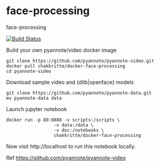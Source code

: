 # face-processing
face-processing

[![Build Status](https://travis-ci.org/chakkritte/docker-face-processing.svg?branch=master)](https://travis-ci.org/chakkritte/docker-face-processing)

Build your own pyannote/video docker image

    git clone https://github.com/pyannote/pyannote-video.git
    docker pull chakkritte/docker-face-processing
    cd pyannote-video
    
Download sample video and {dlib|openface} models

    git clone https://github.com/pyannote/pyannote-data.git
    mv pyannote-data data
    
Launch jupyter notebook

    docker run -p 80:8888 -v scripts:/scripts \
                      -v data:/data \
                      -v doc:/notebooks \
                      chakkritte/docker-face-processing
Now visit http://localhost to run this notebook locally.

Ref https://github.com/pyannote/pyannote-video
